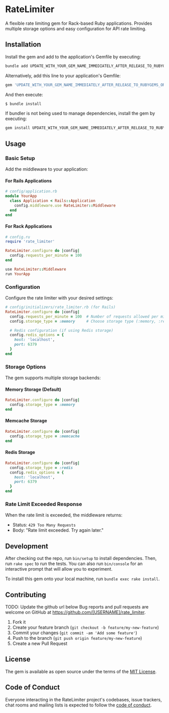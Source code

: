 # RateLimiter

A flexible rate limiting gem for Rack-based Ruby applications. Provides multiple storage options and easy configuration for API rate limiting.

## Installation

Install the gem and add to the application's Gemfile by executing:

```bash
bundle add UPDATE_WITH_YOUR_GEM_NAME_IMMEDIATELY_AFTER_RELEASE_TO_RUBYGEMS_ORG
```

Alternatively, add this line to your application's Gemfile:

```ruby
gem 'UPDATE_WITH_YOUR_GEM_NAME_IMMEDIATELY_AFTER_RELEASE_TO_RUBYGEMS_ORG'
```

And then execute:

```bash
$ bundle install
```

If bundler is not being used to manage dependencies, install the gem by executing:

```bash
gem install UPDATE_WITH_YOUR_GEM_NAME_IMMEDIATELY_AFTER_RELEASE_TO_RUBYGEMS_ORG
```

## Usage

### Basic Setup

Add the middleware to your application:

#### For Rails Applications

```ruby
# config/application.rb
module YourApp
  class Application < Rails::Application
    config.middleware.use RateLimiter::Middleware
  end
end
```

#### For Rack Applications

```ruby
# config.ru
require 'rate_limiter'

RateLimiter.configure do |config|
  config.requests_per_minute = 100
end

use RateLimiter::Middleware
run YourApp
```

### Configuration

Configure the rate limiter with your desired settings:

```ruby
# config/initializers/rate_limiter.rb (for Rails)
RateLimiter.configure do |config|
  config.requests_per_minute = 100  # Number of requests allowed per minute
  config.storage_type = :memory     # Choose storage type (:memory, :redis, :memcache)

  # Redis configuration (if using Redis storage)
  config.redis_options = {
    host: 'localhost',
    port: 6379
  }
end
```

### Storage Options

The gem supports multiple storage backends:

#### Memory Storage (Default)
```ruby
RateLimiter.configure do |config|
  config.storage_type = :memory
end
```

#### Memcache Storage
```ruby
RateLimiter.configure do |config|
  config.storage_type = :memcache
end
```

#### Redis Storage
```ruby
RateLimiter.configure do |config|
  config.storage_type = :redis
  config.redis_options = {
    host: 'localhost',
    port: 6379
  }
end
```

### Rate Limit Exceeded Response

When the rate limit is exceeded, the middleware returns:

- Status: `429 Too Many Requests`
- Body: "Rate limit exceeded. Try again later."


## Development

After checking out the repo, run `bin/setup` to install dependencies. Then, run `rake spec` to run the tests. You can also run `bin/console` for an interactive prompt that will allow you to experiment.

To install this gem onto your local machine, run `bundle exec rake install`.

## Contributing

TODO: Update the github url below
Bug reports and pull requests are welcome on GitHub at https://github.com/[USERNAME]/rate_limiter.

1. Fork it
2. Create your feature branch (`git checkout -b feature/my-new-feature`)
3. Commit your changes (`git commit -am 'Add some feature'`)
4. Push to the branch (`git push origin feature/my-new-feature`)
5. Create a new Pull Request

## License

The gem is available as open source under the terms of the [MIT License](https://opensource.org/licenses/MIT).

## Code of Conduct

Everyone interacting in the RateLimiter project's codebases, issue trackers, chat rooms and mailing lists is expected to follow the [code of conduct](CODE_OF_CONDUCT.md).
